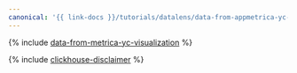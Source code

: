```yaml
---
canonical: '{{ link-docs }}/tutorials/datalens/data-from-appmetrica-yc-visualization'
---
```


{% include [data-from-metrica-yc-visualization](../../_tutorials/datalens/data-from-appmetrica-yc-visualization.md) %}

{% include [clickhouse-disclaimer](../../_includes/clickhouse-disclaimer.md) %}